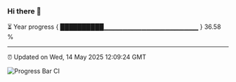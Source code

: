 ### Hi there 👋

⏳ Year progress { ██████████▁▁▁▁▁▁▁▁▁▁▁▁▁▁▁▁▁▁▁▁ } 36.58 %

---

⏰ Updated on Wed, 14 May 2025 12:09:24 GMT

![Progress Bar CI](https://github.com/liununu/liununu/workflows/Progress%20Bar%20CI/badge.svg)
